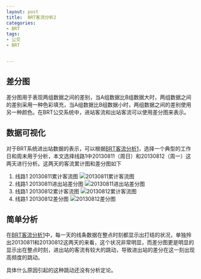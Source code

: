 ```yaml
---
layout: post
title:  BRT客流分析2
categories:
- BRT
tags:
- 公交
- BRT


---
```


## 差分图

差分图用于表现两组数据之间的差别，当A组数据比B组数据大时，两组数据之间的差别采用一种色彩填充，当A组数据比B组数据小时，两组数据之间的差别使用另一种颜色。在BRT公交系统中，进站客流和出站客流可以使用差分图来表示。


## 数据可视化

对于BRT系统进出站数据的表示，可以根据[BRT客流分析1](http://westerly-lzh.github.io/cn/2015/07/BRT/)，选择一个典型的工作日和周末用于分析，本文选择线路1中20130811（周日）和20130812（周一）这两天进行分析。这两天的客流累计图和差分图如下

1. 线路1 20130811累计客流图
![20130811累计客流图](/media/img/bus/brt1_20130811.png "BRT 线路1每日客流")
2. 线路1 20130811进出站差分图
![20130811进出站差分图](/media/img/bus/brt1_diff_20130811.png "BRT 线路2每日客流")
3. 线路1 20130812累计客流图
![20130812累计客流图](/media/img/bus/brt1_20130812.png "BRT 线路1工作日客流")
4. 线路1 20130812差分图
![20130812差分图](/media/img/bus/brt1_diff_20130812.png "BRT 线路2工作日客流")

## 简单分析

在[BRT客流分析1](http://westerly-lzh.github.io/cn/2015/07/BRT/)中，每一天的线条数据在整点时刻都显示出打结的状况，单独拎出20130811和20130812这两天的来看，这个状况非常明显，而差分图更是明显的显示出在整点时刻，进出站的客流有较大的跳动，导致进出站的差分在这一刻出现高频度的跳动。

具体什么原因引起的这种跳动还没有分析定论。